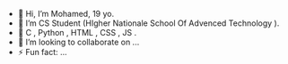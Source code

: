 - 👋 Hi, I’m Mohamed, 19 yo.
- 👀 I’m CS Student (HIgher Nationale School Of Advenced Technology ).
- 🌱 C , Python , HTML , CSS , JS . 
- 💞️ I’m looking to collaborate on ...
- ⚡ Fun fact: ...

<!---
e404eee/e404eee is a ✨ special ✨ repository because its `README.md` (this file) appears on your GitHub profile.
You can click the Preview link to take a look at your changes.
--->
